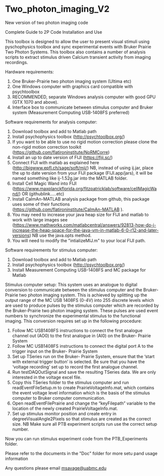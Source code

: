 # Two_photon_imaging_V2
New version of two photon imaging code


Complete Guide to 2P Code Installation and Use

This toolbox is designed to allow the user to present visual stimuli using pyschophysics toolbox and sync experimental events with Bruker Prairie Two Photon Systems. This toolbox also contains a number of analysis scripts to extract stimulus driven Calcium transient activity from imaging recordings. 

Hardware requirements:
1.	One Bruker-Prairie two photon imaging system (Ultima etc)
2.	One Windows computer with graphics card compatible with psychtoolbox
3.	RECOMMENDED, separate Windows analysis computer with good GPU (GTX 1070 and above).
4.	Interface box to communicate between stimulus computer and Bruker system (Measurement Computing USB-1408FS preferred)

Software requirements for analysis computer:
1.	Download toolbox and add to Matlab path
2.	Install psychophysics toolbox (http://psychtoolbox.org/)
3.	If you want to be able to use no rigid motion correction please clone the non-rigid motion correction toolkit (https://github.com/flatironinstitute/NoRMCorre) 
4.	Install an up to date version of FIJI (https://fiji.sc/) 
5.	Connect FIJI with matlab as explained here (http://bigwww.epfl.ch/sage/soft/mij/) NB, instead of using ij.jar, place the up to date version from your FIJI package (FIJI.app/jars), it will be named something like ij-1.52g.jar into the MATLAB folder.
6.	Install Cell Magic Wand into FIJI (https://www.maxplanckflorida.org/fitzpatricklab/software/cellMagicWand/) OR (githublink…..etc)
7.	Install CaImAn-MATLAB analysis package from github, this package uses some of their functions (https://github.com/flatironinstitute/CaImAn-MATLAB ).
8.	You may need to increase your java heap size for FIJI and matlab to work with large images see (https://www.mathworks.com/matlabcentral/answers/92813-how-do-i-increase-the-heap-space-for-the-java-vm-in-matlab-6-0-r12-and-later-versions) NB use the java.opts method. 
9.	You will need to modify the "intializeMIJ.m" to your local FIJI path.

Software requirements for stimulus computer:
1.	Download toolbox and add to Matlab path
2.	Install psychophysics toolbox (http://psychtoolbox.org/) 
3.	Install Measurement Computing USB-1408FS and MC package for Matlab

Stimulus computer setup:
	This system uses an analogue to digital conversion to communicate between the stimulus computer and the Bruker-Prairie two photon imaging system. This is achieved by splitting up the output range of the MC USB 1408FS (0-4V) into 255 discrete levels which are used to produce pulses by the stimulus computer which are recorded by the Bruker-Prairie two photon imaging system. These pulses are used event numbers to synchronize the experimental stimulus to the functional imaging. This conversion requires set up in the following procedure:
1.	Follow MC USB1408FS instructions to connect the first analogue channel out (AO0) to the first analogue in (AI0) on the Bruker- Prairie System
2.	Follow MC USB1408FS instructions to connect the digital port A to the trigger input on the Bruker- Prairie System
3.	Set up TSeries run on the Bruker- Prairie System, ensure that the ‘start with external trigger button’ is selected. Be sure that you have the ‘voltage recording’ set up to record the first analogue channel. 
4.	Run testDAQOutSignal and save the resulting TSeries data. We are only interested in the voltage excel file. 
5.	Copy this TSeries folder to the stimulus computer and run readEventFileSetup.m to create PrairieVoltageInfo.mat, which contains the event voltage level information which is the basis of the stimulus computer to Bruker computer communication.
6.	Open readEventFilePrairie and change the “keyFilepath” variable to the location of the newly created PrairieVoltageInfo.mat.
7.	Set up stimulus monitor position and create entry in degreeVisualAngle2Pixels so that stimulus are created as the correct size. NB Make sure all PTB experiment scripts run use the correct setup number.

Now you can run stimulus experiment code from the PTB_Experiments folder.

Please refer to the documents in the "Doc" folder for more setu pand usage information

Any questions please email msavage@uabmc.edu
